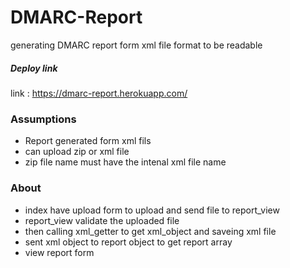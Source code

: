 # DMARC-Report
generating DMARC report form xml file format to be readable 

##### Deploy link
 link : https://dmarc-report.herokuapp.com/


### Assumptions 
- Report generated form xml fils 
- can upload zip or xml file 
- zip file name must have the intenal xml file name

### About
- index have upload form to upload and send file to report_view
- report_view validate the uploaded file 
- then calling xml_getter to get xml_object and saveing xml file
- sent xml object to report object to get report array
- view report form

